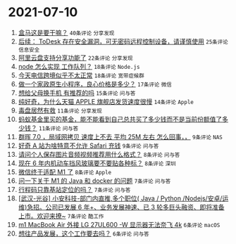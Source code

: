 # 2021-07-10

1. [盒马这是要干嘛？](https://www.v2ex.com/t/788685) `40条评论` `分享发现`
1. [后续： ToDesk 存在安全漏洞，可无密码远程控制设备，请谨慎使用](https://www.v2ex.com/t/788723) `25条评论` `信息安全`
1. [阿里云盘支持分享功能了](https://www.v2ex.com/t/788653) `22条评论` `分享发现`
1. [node 怎么实现 工作队列？](https://www.v2ex.com/t/788690) `18条评论` `Node.js`
1. [今天电信跨境似乎不太正常](https://www.v2ex.com/t/788719) `18条评论` `宽带症候群`
1. [做一个家政原生小程序，良心价格是多少？](https://www.v2ex.com/t/788680) `17条评论` `微信`
1. [想给父母换手机 有推荐的吗](https://www.v2ex.com/t/788656) `15条评论` `问与答`
1. [纯好奇，为什么天猫 APPLE 旗舰店发货速度很慢](https://www.v2ex.com/t/788726) `14条评论` `Apple`
1. [毒盘居然有救](https://www.v2ex.com/t/788703) `11条评论` `分享发现`
1. [蚂蚁基金里买的基金，能不能看到自己总共买了多少钱而不是当前份额值了多少钱？](https://www.v2ex.com/t/788655) `11条评论` `问与答`
1. [群晖 7.0 ，局域网拷贝 速度上不去 平均 25M 左右 怎么回事，，](https://www.v2ex.com/t/788700) `9条评论` `NAS`
1. [好奇 A 站为啥特意不允许 Safari 充钱](https://www.v2ex.com/t/788657) `9条评论` `问与答`
1. [请问个人保存图片音频视频推荐用什么格式？](https://www.v2ex.com/t/788708) `8条评论` `问与答`
1. [现在 6 年内机动车挡风玻璃要不要贴各种标？](https://www.v2ex.com/t/788694) `8条评论` `深圳`
1. [微信终于适配 M1 了](https://www.v2ex.com/t/788659) `8条评论` `Apple`
1. [问一下关于 M1 的 Java 和 docker 的问题](https://www.v2ex.com/t/788688) `7条评论` `问与答`
1. [行程码只靠基站定位的吗？](https://www.v2ex.com/t/788666) `7条评论` `问与答`
1. [[武汉-光谷] 小安科技-部门内直推,多个职位( Java / Python /Nodejs/安卓/运维)急招。公司已发展 6 年+、业务发展神速、已 3 轮多巨头融资、即将准备上市。欢迎来撩~](https://www.v2ex.com/t/788665) `7条评论` `酷工作`
1. [m1 MacBook Air 外接 LG 27UL600 -W 显示器无法奈飞 4k](https://www.v2ex.com/t/788669) `6条评论` `macOS`
1. [想往产品发展，这个工作要去吗？](https://www.v2ex.com/t/788664) `6条评论` `问与答`
